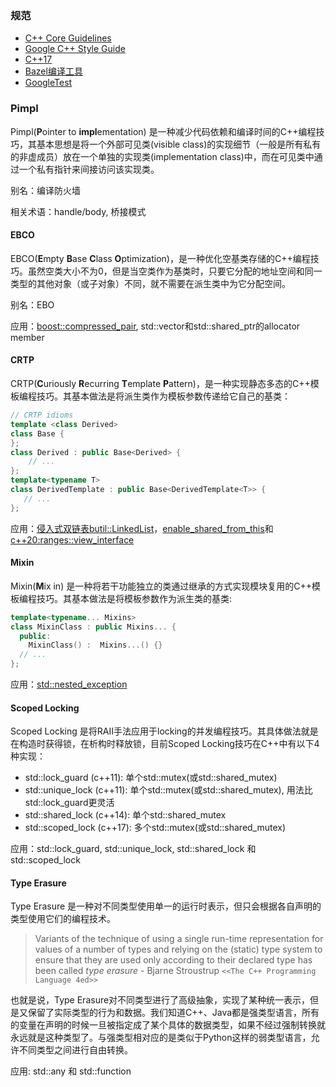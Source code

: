 ### 规范

- [C++ Core Guidelines](https://isocpp.github.io/CppCoreGuidelines/CppCoreGuidelines)
- [Google C++ Style Guide](https://google.github.io/styleguide/cppguide.html)
- [C++17](https://www.cppstd17.com/)
- [Bazel编译工具](https://bazel.build/)
- [GoogleTest](https://github.com/google/googletest)



### Pimpl

Pimpl(**P**ointer to **impl**ementation) 是一种减少代码依赖和编译时间的C++编程技巧，其基本思想是将一个外部可见类(visible class)的实现细节（一般是所有私有的非虚成员）放在一个单独的实现类(implementation class)中，而在可见类中通过一个私有指针来间接访问该实现类。

别名：编译防火墙

相关术语：handle/body, 桥接模式



#### EBCO

EBCO(**E**mpty **B**ase **C**lass **O**ptimization)，是一种优化空基类存储的C++编程技巧。虽然空类大小不为0，但是当空类作为基类时，只要它分配的地址空间和同一类型的其他对象（或子对象）不同，就不需要在派生类中为它分配空间。

别名：EBO

应用：[boost::compressed_pair](https://www.boost.org/doc/libs/1_47_0/libs/utility/compressed_pair.htm), std::vector和std::shared_ptr的allocator member



#### CRTP

CRTP(**C**uriously **R**ecurring **T**emplate **P**attern)，是一种实现静态多态的C++模板编程技巧。其基本做法是将派生类作为模板参数传递给它自己的基类：

```c++
// CRTP idioms
template <class Derived>
class Base {
};
class Derived : public Base<Derived> {
    // ...
};
template<typename T>
class DerivedTemplate : public Base<DerivedTemplate<T>> {
   // ...
};
```



应用：[侵入式双链表butil::LinkedList](https://github.com/apache/incubator-brpc/blob/master/src/butil/containers/linked_list.h)，[enable_shared_from_this](https://en.cppreference.com/w/cpp/memory/enable_shared_from_this)和[c++20:ranges::view_interface](https://en.cppreference.com/w/cpp/ranges/view_interface)

#### Mixin

Mixin(**M**ix in) 是一种将若干功能独立的类通过继承的方式实现模块复用的C++模板编程技巧。其基本做法是将模板参数作为派生类的基类:

```c++
template<typename... Mixins>
class MixinClass : public Mixins... {
  public:
    MixinClass() :  Mixins...() {}
  // ...
};
```



应用：[std::nested_exception](https://en.cppreference.com/w/cpp/error/nested_exception)

#### Scoped Locking

Scoped Locking 是将RAII手法应用于locking的并发编程技巧。其具体做法就是在构造时获得锁，在析构时释放锁，目前Scoped Locking技巧在C++中有以下4种实现：

- std::lock_guard (c++11): 单个std::mutex(或std::shared_mutex)
- std::unique_lock (c++11): 单个std::mutex(或std::shared_mutex), 用法比std::lock_guard更灵活
- std::shared_lock (c++14): 单个std::shared_mutex
- std::scoped_lock (c++17): 多个std::mutex(或std::shared_mutex)

应用：std::lock_guard, std::unique_lock, std::shared_lock 和 std::scoped_lock

#### Type Erasure

Type Erasure 是一种对不同类型使用单一的运行时表示，但只会根据各自声明的类型使用它们的编程技术。

> Variants of the technique of using a single run-time representation for values of a number of types and relying on the (static) type system to ensure that they are used only according to their declared type has been called *type erasure* - Bjarne Stroustrup `<<The C++ Programming Language 4ed>>`

也就是说，Type Erasure对不同类型进行了高级抽象，实现了某种统一表示，但是又保留了实际类型的行为和数据。我们知道C++、Java都是强类型语言，所有的变量在声明的时候一旦被指定成了某个具体的数据类型，如果不经过强制转换就永远就是这种类型了。与强类型相对应的是类似于Python这样的弱类型语言，允许不同类型之间进行自由转换。

应用: std::any 和 std::function